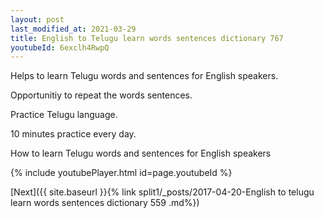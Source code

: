 ```yaml
---
layout: post
last_modified_at: 2021-03-29
title: English to Telugu learn words sentences dictionary 767 
youtubeId: 6exclh4RwpQ
---
```

 
 
Helps to learn Telugu words and sentences for English speakers.

Opportunitiy to repeat the words sentences. 

Practice Telugu language. 
 
10 minutes practice every day. 
 
How to learn Telugu words and sentences for English speakers 
 
{% include youtubePlayer.html id=page.youtubeId %}
 
 
[Next]({{ site.baseurl }}{% link  split1/_posts/2017-04-20-English to telugu learn words sentences dictionary 559 .md%})
 
